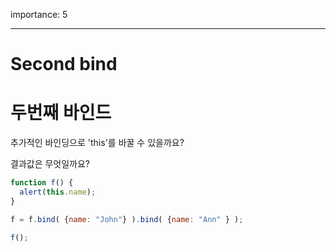 importance: 5

---

# Second bind
# 두번째 바인드

추가적인 바인딩으로 'this'를 바꿀 수 있을까요?

결과값은 무엇일까요?

```js no-beautify
function f() {
  alert(this.name);
}

f = f.bind( {name: "John"} ).bind( {name: "Ann" } );

f();
```

